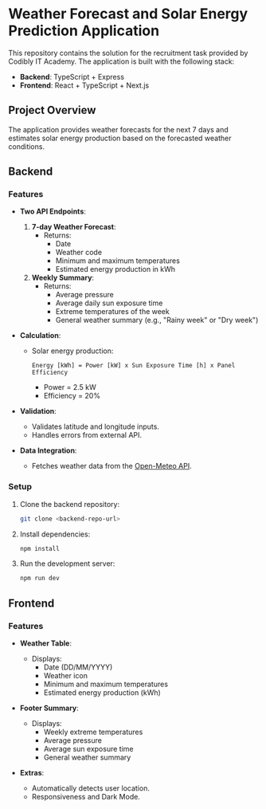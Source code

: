 # Weather Forecast and Solar Energy Prediction Application

This repository contains the solution for the recruitment task provided by Codibly IT Academy. The application is built with the following stack:

- **Backend**: TypeScript + Express
- **Frontend**: React + TypeScript + Next.js

## Project Overview

The application provides weather forecasts for the next 7 days and estimates solar energy production based on the forecasted weather conditions.

## Backend

### Features

- **Two API Endpoints**:
  1. **7-day Weather Forecast**:
     - Returns:
       - Date
       - Weather code
       - Minimum and maximum temperatures
       - Estimated energy production in kWh
  2. **Weekly Summary**:
     - Returns:
       - Average pressure
       - Average daily sun exposure time
       - Extreme temperatures of the week
       - General weather summary (e.g., "Rainy week" or "Dry week")

- **Calculation**:
  - Solar energy production:
    ```
    Energy [kWh] = Power [kW] x Sun Exposure Time [h] x Panel Efficiency
    ```
    - Power = 2.5 kW
    - Efficiency = 20%

- **Validation**:
  - Validates latitude and longitude inputs.
  - Handles errors from external API.

- **Data Integration**:
  - Fetches weather data from the [Open-Meteo API](https://open-meteo.com/).

### Setup

1. Clone the backend repository:
   ```bash
   git clone <backend-repo-url>
   ```
2. Install dependencies:
   ```bash
   npm install
   ```
3. Run the development server:
   ```bash
   npm run dev
   ```

## Frontend

### Features

- **Weather Table**:
  - Displays:
    - Date (DD/MM/YYYY)
    - Weather icon
    - Minimum and maximum temperatures
    - Estimated energy production (kWh)

- **Footer Summary**:
  - Displays:
    - Weekly extreme temperatures
    - Average pressure
    - Average sun exposure time
    - General weather summary

- **Extras**:
  - Automatically detects user location.
  - Responsiveness and Dark Mode.
